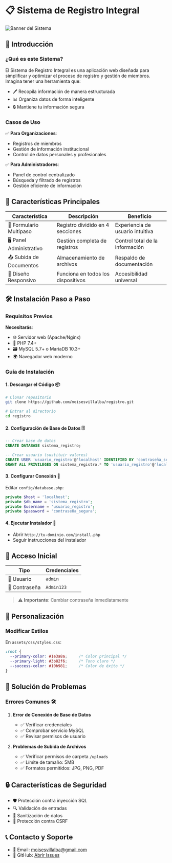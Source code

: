 # 📋 Sistema de Registro Integral

![Banner del Sistema](https://via.placeholder.com/800x200/1e3a8a/FFFFFF?text=Sistema+de+Registro)

## 🌟 Introducción

### ¿Qué es este Sistema?

El Sistema de Registro Integral es una aplicación web diseñada para simplificar y optimizar el proceso de registro y gestión de miembros. Imagina tener una herramienta que:

- 🖊️ Recopila información de manera estructurada
- 📊 Organiza datos de forma inteligente
- 🔒 Mantiene tu información segura

### Casos de Uso

✅ **Para Organizaciones**:
- Registros de miembros
- Gestión de información institucional
- Control de datos personales y profesionales

✅ **Para Administradores**:
- Panel de control centralizado
- Búsqueda y filtrado de registros
- Gestión eficiente de información

## 🚀 Características Principales

| Característica | Descripción | Beneficio |
|---------------|-------------|-----------|
| 📝 Formulario Multipaso | Registro dividido en 4 secciones | Experiencia de usuario intuitiva |
| 🖥️ Panel Administrativo | Gestión completa de registros | Control total de la información |
| 📤 Subida de Documentos | Almacenamiento de archivos | Respaldo de documentación |
| 📱 Diseño Responsivo | Funciona en todos los dispositivos | Accesibilidad universal |

## 🛠️ Instalación Paso a Paso

### Requisitos Previos

**Necesitarás**:
- 🌐 Servidor web (Apache/Nginx)
- 🐘 PHP 7.4+
- 🗃️ MySQL 5.7+ o MariaDB 10.3+
- 🌍 Navegador web moderno

### Guía de Instalación

#### 1. Descargar el Código 📦

```bash
# Clonar repositorio
git clone https://github.com/moisesvillalba/registro.git

# Entrar al directorio
cd registro
```

#### 2. Configuración de Base de Datos 🗄️

```sql
-- Crear base de datos
CREATE DATABASE sistema_registro;

-- Crear usuario (sustituir valores)
CREATE USER 'usuario_registro'@'localhost' IDENTIFIED BY 'contraseña_segura';
GRANT ALL PRIVILEGES ON sistema_registro.* TO 'usuario_registro'@'localhost';
```

#### 3. Configurar Conexión 🔗

Editar `config/database.php`:
```php
private $host = 'localhost';
private $db_name = 'sistema_registro';
private $username = 'usuario_registro';
private $password = 'contraseña_segura';
```

#### 4. Ejecutar Instalador 🚀

- Abrir `http://tu-dominio.com/install.php`
- Seguir instrucciones del instalador

## 🔐 Acceso Inicial

| Tipo | Credenciales |
|------|--------------|
| 👤 Usuario | `admin` |
| 🔑 Contraseña | `Admin123` |

> ⚠️ **Importante**: Cambiar contraseña inmediatamente

## 🎨 Personalización

### Modificar Estilos

En `assets/css/styles.css`:

```css
:root {
  --primary-color: #1e3a8a;     /* Color principal */
  --primary-light: #3b82f6;     /* Tono claro */
  --success-color: #10b981;     /* Color de éxito */
}
```

## 🚧 Solución de Problemas

### Errores Comunes 🛠️

1. **Error de Conexión de Base de Datos**
   - ✅ Verificar credenciales
   - ✅ Comprobar servicio MySQL
   - ✅ Revisar permisos de usuario

2. **Problemas de Subida de Archivos**
   - ✅ Verificar permisos de carpeta `/uploads`
   - ✅ Límite de tamaño: 5MB
   - ✅ Formatos permitidos: JPG, PNG, PDF

## 🔒 Características de Seguridad

- 🛡️ Protección contra inyección SQL
- 🔍 Validación de entradas
- 🧼 Sanitización de datos
- 🚫 Protección contra CSRF


## 📞 Contacto y Soporte

- 📧 Email: moisesvillalba@gmail.com
- 🐙 GitHub: [Abrir Issues](https://github.com/moisesvillalba/registro/issues)
